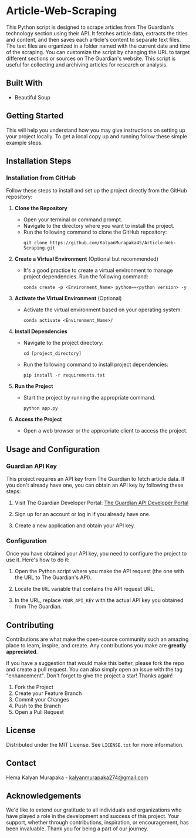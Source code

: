 # Article-Web-Scraping

This Python script is designed to scrape articles from The Guardian's technology section using their API. It fetches article data, extracts the titles and content, and then saves each article's content to separate text files. The text files are organized in a folder named with the current date and time of the scraping. You can customize the script by changing the URL to target different sections or sources on The Guardian's website. This script is useful for collecting and archiving articles for research or analysis.

## Built With

 - Beautiful Soup

## Getting Started

This will help you understand how you may give instructions on setting up your project locally.
To get a local copy up and running follow these simple example steps.

## Installation Steps

### Installation from GitHub

Follow these steps to install and set up the project directly from the GitHub repository:

1. **Clone the Repository**
   - Open your terminal or command prompt.
   - Navigate to the directory where you want to install the project.
   - Run the following command to clone the GitHub repository:
     ```
     git clone https://github.com/KalyanMurapaka45/Article-Web-Scraping.git
     ```

2. **Create a Virtual Environment** (Optional but recommended)
   - It's a good practice to create a virtual environment to manage project dependencies. Run the following command:
     ```
     conda create -p <Environment_Name> python==<python version> -y
     ```

3. **Activate the Virtual Environment** (Optional)
   - Activate the virtual environment based on your operating system:
       ```
       conda activate <Environment_Name>/
       ```

4. **Install Dependencies**
   - Navigate to the project directory:
     ```
     cd [project_directory]
     ```
   - Run the following command to install project dependencies:
     ```
     pip install -r requirements.txt
     ```

5. **Run the Project**
   - Start the project by running the appropriate command.
     ```
     python app.py
     ```

6. **Access the Project**
   - Open a web browser or the appropriate client to access the project.
   
  
## Usage and Configuration

### Guardian API Key

This project requires an API key from The Guardian to fetch article data. If you don't already have one, you can obtain an API key by following these steps:

1. Visit The Guardian Developer Portal: [The Guardian API Developer Portal](https://open-platform.theguardian.com/access/)

2. Sign up for an account or log in if you already have one.

3. Create a new application and obtain your API key.

### Configuration

Once you have obtained your API key, you need to configure the project to use it. Here's how to do it:

1. Open the Python script where you make the API request (the one with the URL to The Guardian's API).

2. Locate the `URL` variable that contains the API request URL.

3. In the URL, replace `YOUR_API_KEY` with the actual API key you obtained from The Guardian.

## Contributing

Contributions are what make the open-source community such an amazing place to learn, inspire, and create. Any contributions you make are **greatly appreciated**.

If you have a suggestion that would make this better, please fork the repo and create a pull request. You can also simply open an issue with the tag "enhancement".
Don't forget to give the project a star! Thanks again!

1. Fork the Project
2. Create your Feature Branch
3. Commit your Changes
4. Push to the Branch
5. Open a Pull Request

## License

Distributed under the MIT License. See `LICENSE.txt` for more information.


## Contact

Hema Kalyan Murapaka - [kalyanmurapaka274@gmail.com](mailto:kalyanmurapaka274@gmail.com)


## Acknowledgements

We'd like to extend our gratitude to all individuals and organizations who have played a role in the development and success of this project. Your support, whether through contributions, inspiration, or encouragement, has been invaluable. Thank you for being a part of our journey.
